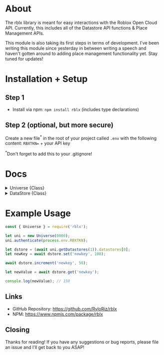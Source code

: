 # About

The rblx library is meant for easy interactions with the Roblox Open Cloud API. Currently, this includes all of the Datastore API functions & Place Management APIs.

This module is also taking its first steps in terms of development. I've been writing this module since yesterday in between writing a speech and haven't gotten around to adding place management functionality yet. Stay tuned for updates!

# Installation + Setup

## Step 1
* Install via npm: `npm install rblx` (includes type declarations)

## Step 2 (optional, but more secure)
Create a new file<sup>*</sup> in the root of your project called `.env` with the following content:
`RBXTKN=` + your API key

<sup>*</sup>Don't forget to add this to your .gitignore!
# Docs

<details>
<summary>Universe {Class}</summary>

## `new Universe(id: number)`
Creates a new Universe object

## `Universe.authenticate(apikey: string)`
Pass the API key through this function, or use the npm dotenv package and `process.env.RBXTKN` from above

## `Universe.getDatastores(limit?: number, prefix?: string, cursor?: string)`
Return an object containing the previous page cursor, next page cursor, and datastore objects.

## `Universe.save(placeId: number, pathToFile: string)`
Save the `rblx` file located at `pathToFile` to Roblox, therefore **not** publishing.

## `Universe.publish(placeId: number, pathToFile: string)`
Publish the `rblx` file located at `pathToFile` to Roblox, therefore **also** saving to Roblox.
</details>

<details>
<summary>DataStore {Class}</summary>

## `new DataStore(uid: number, name: string, scope: string = "global")`
Creates a new DataStore class - THIS IS NOT MEANT TO BE CALLED MANUALLY

## `DataStore.authenticate(apikey: string)`
Authenticate the DataStore with your API key

## `DataStore.listKeys(limit?: number, allScopes?: boolean, prefix?: string, cursor?: string)`
Return an object containing the previous page cursor, next page cursor, and keys on the current page

## `DataStore.get(key: string)`
Get the value of a key

## `DataStore.set(key: string, value: any = null, exclusiveCreate?: boolean, matchVersion?: string)`
Set/update the value of a key

**NOTE:** You cannot use `exclusiveCreate` and `matchVersion` in the same request!

## `DataStore.increment(key: string, incrementBy: number = 1)`
Increment a value by `incrementBy` units

## `DataStore.delete(key: string)`
Delete a key from the DataStore

## `DataStore.listVersions(key: string, limit: number = 1, sortOrder: 'Ascending'|'Descending' = 'Ascending', cursor?: string, startTime?: string, endTime?: string)`
List all versions of a key (with versionIds for `get`ting)

**Note:** `startTime` and `endTime` must be ISO dates in UTC time!

## `DataStore.getVersion(key: string, versionId: string)`
Get the value of `key` at version `versionId`
</details>

# Example Usage

```javascript
const { Universe } = require('rblx');

let uni = new Universe(0000);
uni.authenticate(process.env.RBXTKN);

let dstore = (await uni.getDatastores(1)).datastores[0];
let newKey = await dstore.set('newkey', 100);

await dstore.increment('newkey', 50);

let newValue = await dstore.get('newkey');

console.log(newValue); // 150
```

## Links

* GitHub Repository: https://github.com/RyloRiz/rblx
* NPM: https://www.npmjs.com/package/rblx

## Closing

Thanks for reading! If you have any suggestions or bug reports, please file an issue and I'll get back to you ASAP!